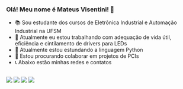 ### Olá! Meu nome é Mateus Visentini! 👋

- 📚 Sou estudante dos cursos de Eletrônica Industrial e Automação Industrial na UFSM
- 🔭 Atualmente eu estou trabalhando com adequação de vida útil, eficiência e cintilamento de drivers para LEDs
- 🌱 Atualmente estou estundando a linguagem Python
- 👯 Estou procurando colaborar em projetos de PCIs
- 📞 Abaixo estão minhas redes e contatos

##

<div>
  <a href="https://www.youtube.com/channel/UCAFnelDKzHDyzSRksobTGcw" target="_blank"><img src="https://img.shields.io/badge/YouTube-FF0000?style=for-the-badge&logo=youtube&logoColor=white" target="_blank"></a>
  <a href="https://instagram.com/mateus_visentini" target="_blank"><img src="https://img.shields.io/badge/-Instagram-%23E4405F?style=for-the-badge&logo=instagram&logoColor=white" target="_blank"></a>
  <a href = "mailto:mateusvisentini@gmail.com"><img src="https://img.shields.io/badge/-Gmail-%23333?style=for-the-badge&logo=gmail&logoColor=white" target="_blank"></a>
  <a href="linkedin.com/in/mateus-visentini-2a2a09154" target="_blank"><img src="https://img.shields.io/badge/-LinkedIn-%230077B5?style=for-the-badge&logo=linkedin&logoColor=white" target="_blank"></a>
</div>
